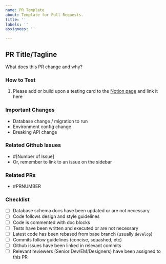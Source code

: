 ```yaml
---
name: PR Template
about: Template for Pull Requests.
title: ''
labels: ''
assignees: ''

---
```


## PR Title/Tagline

What does this PR change and why?

### How to Test

1. Please add or build upon a testing card to the [Notion page](http://notion.so) and link it here

### Important Changes

- Database change / migration to run
- Environment config change
- Breaking API change

### Related Github Issues

- #[Number of Issue]
- Or, remember to link to an issue on the sidebar

### Related PRs

- #PRNUMBER

### Checklist

- [ ]  Database schema docs have been updated or are not necessary
- [ ]  Code follows design and style guidelines
- [ ]  Code is commented with doc blocks
- [ ]  Tests have been written and executed or are not necessary
- [ ]  Latest code has been rebased from base branch (usually `develop`)
- [ ]  Commits follow guidelines (concise, squashed, etc)
- [ ]  Github issues have been linked in relevant commits
- [ ]  Relevant reviewers (Senior Dev/EM/Designers) have been assigned to this PR
